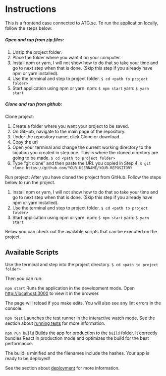 # Instructions

This is a frontend case connected to ATG.se.
To run the application locally, follow the steps below:

##### Open and run from zip files:

1. Unzip the project folder.
2. Place the folder where you want it on your computer.
3. Install npm or yarn, I will not show how to do that so take your time and go to next step when that is done. (Skip this step if you already have npm or yarn installed).
4. Use the terminal and step to project folder.
```$ cd <path to project folder>```
5. Start application using npm or yarn.
npm: ```$ npm start```
yarn: ```$ yarn start```

##### Clone and run from github:

Clone project:

1. Create a folder where you want your project to be saved. 
2. On GitHub, navigate to the main page of the repository.
3. Under the repository name, click Clone or download.
4. Copy the url
5. Open your terminal and change the current working directory to the location you created in step one. This is where the cloned directory are going to be made. 
```$ cd <path to project folder>```
6. Type “git clone” and then paste the URL you copied in Step 4. 
```$ git clone https://github.com/YOUR-USERNAME/YOUR-REPOSITORY```

Run project:
After you have cloned the project from GitHub. Follow the steps below to run the project.

1. Install npm or yarn, I will not show how to do that so take your time and go to next step when that is done. (Skip this step if you already have npm or yarn installed).
2. Use the terminal and step to project folder.
```$ cd <path to project folder>```
2. Start application using npm or yarn.
npm: ```$ npm start```
yarn: ```$ yarn start```

Below you can check out the available scripts that can be executed on the project.

## Available Scripts

Use the terminal and step into the project directory.
```$ cd <path to project folder>```

Then you can run:

```npm start```
Runs the application in the development mode.
Open [http://localhost:3000](http://localhost:3000) to view it in the browser.

The page will reload if you make edits.
You will also see any lint errors in the console.

```npm test```
Launches the test runner in the interactive watch mode.
See the section about [running tests](https://facebook.github.io/create-react-app/docs/running-tests) for more information.

```npm run build```
Builds the app for production to the `build` folder.
It correctly bundles React in production mode and optimizes the build for the best performance.

The build is minified and the filenames include the hashes.
Your app is ready to be deployed!

See the section about [deployment](https://facebook.github.io/create-react-app/docs/deployment) for more information.